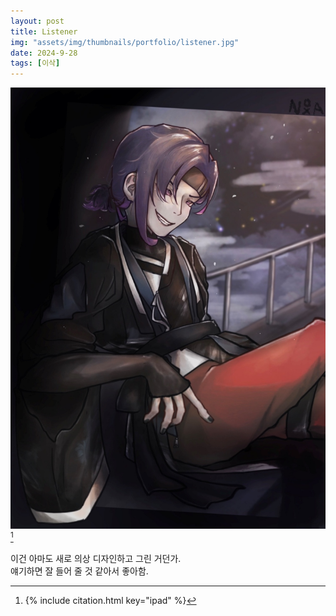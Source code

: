 ```yaml
---
layout: post
title: Listener
img: "assets/img/thumbnails/portfolio/listener.jpg"
date: 2024-9-28
tags: [이삭]
---
```


![](/assets/img/portfolio/listener.jpg) [^1]

이건 아마도 새로 의상 디자인하고 그린 거던가. <br/>
얘기하면 잘 들어 줄 것 같아서 좋아함. 

[^1]: {% include citation.html key="ipad" %}
